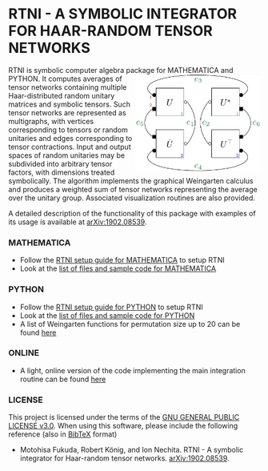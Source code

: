 # RTNI - A SYMBOLIC INTEGRATOR FOR HAAR-RANDOM TENSOR NETWORKS

RTNI is symbolic computer algebra package for MATHEMATICA and PYTHON. <img align="right" src="rtnifig.png" alt="drawing" width="250"> It computes averages of tensor networks containing multiple Haar-distributed random unitary matrices and symbolic tensors.  Such tensor networks are represented as multigraphs, with vertices  corresponding to tensors or random unitaries and edges corresponding to tensor contractions. Input and output spaces of random unitaries may be subdivided into arbitrary tensor factors, with dimensions treated symbolically. The algorithm implements the graphical Weingarten calculus and produces a weighted sum of tensor networks representing the average over the unitary group. Associated visualization routines are also provided. 

A detailed description of the functionality of this package with examples of its usage is available at [arXiv:1902.08539](https://arxiv.org/abs/1902.08539).

### MATHEMATICA

* Follow the [RTNI setup guide for MATHEMATICA](gettingstarted_MATHEMATICA.md) to setup RTNI
* Look at the [list of files and sample code for MATHEMATICA](MATHEMATICA/README.md)

### PYTHON

* Follow the [RTNI setup guide for PYTHON](gettingstarted_PYTHON.md) to setup  RTNI
* Look at the [list of files and sample code for PYTHON](PYTHON/README.md)
* A list of Weingarten functions for permutation size up to 20 can be found [here](https://motohisafukuda.github.io/RTNI/PYTHON/Weingarten/weingarten.html)

### ONLINE

* A light, online version of the code implementing the main integration routine can be found [here](https://github.com/MotohisaFukuda/RTNI_light)


### LICENSE
This project is licensed under the terms of the [GNU GENERAL PUBLIC LICENSE v3.0](LICENSE.txt). When using this software, please include the following reference (also in [BibTeX](reference.bib) format)


* Motohisa Fukuda, Robert König, and Ion Nechita. RTNI - A symbolic integrator for Haar-random tensor networks. [arXiv:1902.08539](https://arxiv.org/abs/1902.08539).
